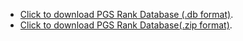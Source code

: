 - [Click to download PGS Rank Database (.db format)](https://1drv.ms/u/s!AseKDnkTg9K9wYEmeJ_RAVDDGwAcSA?e=5WWxYd).
- [Click to download PGS Rank Database(.zip format)](https://1drv.ms/u/s!AseKDnkTg9K9wYEo8MEbKC0Kvbp4Rg?e=46BICY).
